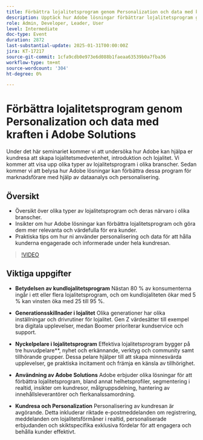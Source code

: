 ```yaml
---
title: Förbättra lojalitetsprogram genom Personalization och data med kraften i Adobe Solutions
description: Upptäck hur Adobe lösningar förbättrar lojalitetsprogram genom personalisering och data, och stöder kundresor från medvetenhet till lojalitet i olika branscher.
role: Admin, Developer, Leader, User
level: Intermediate
doc-type: Event
duration: 2872
last-substantial-update: 2025-01-31T00:00:00Z
jira: KT-17217
source-git-commit: 1cfa9cdb0e973e6d088b1faeaa63539b0a7fba36
workflow-type: tm+mt
source-wordcount: '304'
ht-degree: 0%

---
```



# Förbättra lojalitetsprogram genom Personalization och data med kraften i Adobe Solutions

Under det här seminariet kommer vi att undersöka hur Adobe kan hjälpa er kundresa att skapa lojalitetsmedvetenhet, introduktion och lojalitet. Vi kommer att visa upp olika typer av lojalitetsprogram i olika branscher. Sedan kommer vi att belysa hur Adobe lösningar kan förbättra dessa program för marknadsförare med hjälp av dataanalys och personalisering.

## Översikt

* Översikt över olika typer av lojalitetsprogram och deras närvaro i olika branscher.
* Insikter om hur Adobe lösningar kan förbättra lojalitetsprogram och göra dem mer relevanta och värdefulla för era kunder.
* Praktiska tips om hur ni använder personalisering och data för att hålla kunderna engagerade och informerade under hela kundresan.

>[!VIDEO](https://video.tv.adobe.com/v/3443130/?learn=on&enablevpops)

## Viktiga uppgifter

* **Betydelsen av kundlojalitetsprogram** Nästan 80 % av konsumenterna ingår i ett eller flera lojalitetsprogram, och om kundlojaliteten ökar med 5 % kan vinsten öka med 25 till 95 %.

* **Generationsskillnader i lojalitet** Olika generationer har olika inställningar och drivrutiner för lojalitet. Gen Z värdesätter till exempel bra digitala upplevelser, medan Boomer prioriterar kundservice och support.

* **Nyckelpelare i lojalitetsprogram** Effektiva lojalitetsprogram bygger på tre huvudpelare**, nyhet och erkännande, verktyg och community samt tillhörande grupper. Dessa pelare hjälper till att skapa minnesvärda upplevelser, ge praktiska incitament och främja en känsla av tillhörighet.

* **Användning av Adobe Solutions** Adobe erbjuder olika lösningar för att förbättra lojalitetsprogram, bland annat helhetsprofiler, segmentering i realtid, insikter om kundresor, målgruppsdelning, hantering av innehållsleverantörer och flerkanalssamordning.

* **Kundresa och Personalization** Personalisering av kundresan är avgörande. Detta inkluderar riktade e-postmeddelanden om registrering, meddelanden om lojalitetsförmåner i realtid, personaliserade erbjudanden och skiktspecifika exklusiva fördelar för att engagera och behålla kunder effektivt.